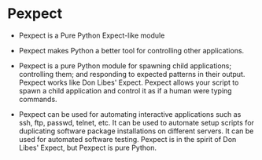 # Pexpect
* Pexpect is a Pure Python Expect-like module

* Pexpect makes Python a better tool for controlling other applications.

* Pexpect is a pure Python module for spawning child applications; controlling them; and responding to expected patterns in their output. Pexpect works like Don Libes' Expect. Pexpect allows your script to spawn a child application and control it as if a human were typing commands.

* Pexpect can be used for automating interactive applications such as ssh, ftp, passwd, telnet, etc. It can be used to automate setup scripts for duplicating software package installations on different servers. It can be used for automated software testing. Pexpect is in the spirit of Don Libes' Expect, but Pexpect is pure Python.